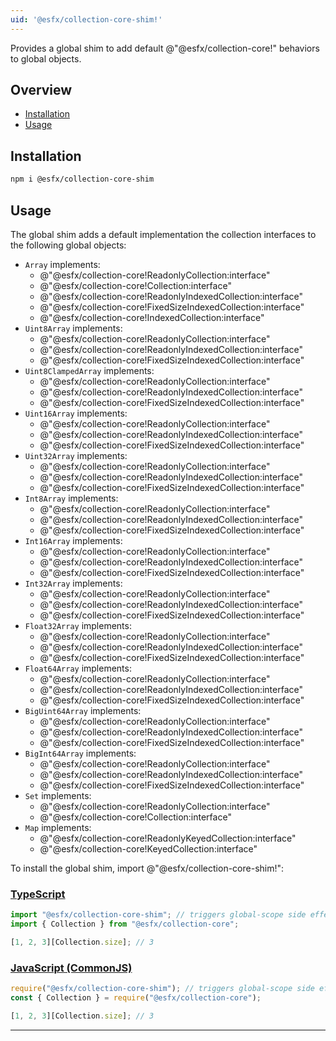 ```yaml
---
uid: '@esfx/collection-core-shim!'
---
```


Provides a global shim to add default @"@esfx/collection-core!" behaviors to global objects.

## Overview

* [Installation](#installation)
* [Usage](#usage)

## Installation

```sh
npm i @esfx/collection-core-shim
```

## Usage

The global shim adds a default implementation the collection interfaces to the following global objects:

- `Array` implements:
  - @"@esfx/collection-core!ReadonlyCollection:interface"
  - @"@esfx/collection-core!Collection:interface"
  - @"@esfx/collection-core!ReadonlyIndexedCollection:interface"
  - @"@esfx/collection-core!FixedSizeIndexedCollection:interface"
  - @"@esfx/collection-core!IndexedCollection:interface"
- `Uint8Array` implements:
  - @"@esfx/collection-core!ReadonlyCollection:interface"
  - @"@esfx/collection-core!ReadonlyIndexedCollection:interface"
  - @"@esfx/collection-core!FixedSizeIndexedCollection:interface"
- `Uint8ClampedArray` implements:
  - @"@esfx/collection-core!ReadonlyCollection:interface"
  - @"@esfx/collection-core!ReadonlyIndexedCollection:interface"
  - @"@esfx/collection-core!FixedSizeIndexedCollection:interface"
- `Uint16Array` implements:
  - @"@esfx/collection-core!ReadonlyCollection:interface"
  - @"@esfx/collection-core!ReadonlyIndexedCollection:interface"
  - @"@esfx/collection-core!FixedSizeIndexedCollection:interface"
- `Uint32Array` implements:
  - @"@esfx/collection-core!ReadonlyCollection:interface"
  - @"@esfx/collection-core!ReadonlyIndexedCollection:interface"
  - @"@esfx/collection-core!FixedSizeIndexedCollection:interface"
- `Int8Array` implements:
  - @"@esfx/collection-core!ReadonlyCollection:interface"
  - @"@esfx/collection-core!ReadonlyIndexedCollection:interface"
  - @"@esfx/collection-core!FixedSizeIndexedCollection:interface"
- `Int16Array` implements:
  - @"@esfx/collection-core!ReadonlyCollection:interface"
  - @"@esfx/collection-core!ReadonlyIndexedCollection:interface"
  - @"@esfx/collection-core!FixedSizeIndexedCollection:interface"
- `Int32Array` implements:
  - @"@esfx/collection-core!ReadonlyCollection:interface"
  - @"@esfx/collection-core!ReadonlyIndexedCollection:interface"
  - @"@esfx/collection-core!FixedSizeIndexedCollection:interface"
- `Float32Array` implements:
  - @"@esfx/collection-core!ReadonlyCollection:interface"
  - @"@esfx/collection-core!ReadonlyIndexedCollection:interface"
  - @"@esfx/collection-core!FixedSizeIndexedCollection:interface"
- `Float64Array` implements:
  - @"@esfx/collection-core!ReadonlyCollection:interface"
  - @"@esfx/collection-core!ReadonlyIndexedCollection:interface"
  - @"@esfx/collection-core!FixedSizeIndexedCollection:interface"
- `BigUint64Array` implements:
  - @"@esfx/collection-core!ReadonlyCollection:interface"
  - @"@esfx/collection-core!ReadonlyIndexedCollection:interface"
  - @"@esfx/collection-core!FixedSizeIndexedCollection:interface"
- `BigInt64Array` implements:
  - @"@esfx/collection-core!ReadonlyCollection:interface"
  - @"@esfx/collection-core!ReadonlyIndexedCollection:interface"
  - @"@esfx/collection-core!FixedSizeIndexedCollection:interface"
- `Set` implements:
  - @"@esfx/collection-core!ReadonlyCollection:interface"
  - @"@esfx/collection-core!Collection:interface"
- `Map` implements:
  - @"@esfx/collection-core!ReadonlyKeyedCollection:interface"
  - @"@esfx/collection-core!KeyedCollection:interface"

To install the global shim, import @"@esfx/collection-core-shim!":

### [TypeScript](#tab/ts)
```ts
import "@esfx/collection-core-shim"; // triggers global-scope side effects
import { Collection } from "@esfx/collection-core";

[1, 2, 3][Collection.size]; // 3
```

### [JavaScript (CommonJS)](#tab/js)
```js
require("@esfx/collection-core-shim"); // triggers global-scope side effects
const { Collection } = require("@esfx/collection-core");

[1, 2, 3][Collection.size]; // 3
```

***
